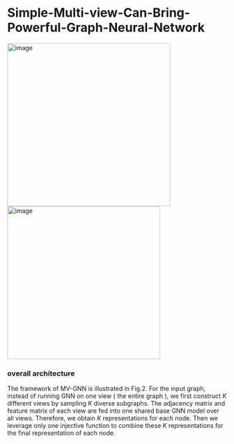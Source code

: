 # Simple-Multi-view-Can-Bring-Powerful-Graph-Neural-Network
<img width="374" alt="image" src="https://user-images.githubusercontent.com/101496242/217576624-342f8592-b588-49d6-ab08-9ccbea4da170.png"><img width="351" alt="image" src="https://user-images.githubusercontent.com/101496242/217576796-2ca599a5-74ac-4338-a73b-ed2578c5a898.png">
### overall architecture

The framework of MV-GNN is illustrated in Fig.2. For the input graph, instead of running GNN on one view ( the entire graph ), we first construct $K$ different views by sampling $K$ diverse subgraphs. The adjacency matrix and feature matrix of each view are fed into one shared base GNN model over all views. Therefore, we obtain $K$ representations for each node. Then we leverage only one injective function to combine these $K$ representations for the final representation of each node.
